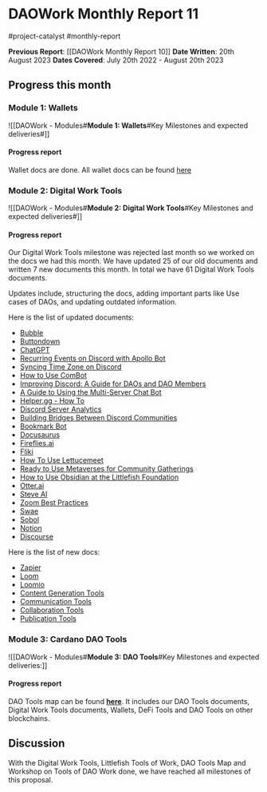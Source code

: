 # DAOWork Monthly Report 11
#project-catalyst #monthly-report

**Previous Report**: [[DAOWork Monthly Report 10]]
**Date Written**: 20th August 2023
**Dates Covered**: July 20th 2022 - August 20th 2023

## Progress this month

### Module 1: Wallets
![[DAOWork - Modules#**Module 1: Wallets**#Key Milestones and expected deliveries#]]

#### Progress report

Wallet docs are done. All wallet docs can be found [here](https://littlefish-1.gitbook.io/dao-work/dao-work-landing-page/cardano-wallets)

### Module 2: Digital Work Tools
![[DAOWork - Modules#**Module 2: Digital Work Tools**#Key Milestones and expected deliveries#]]

#### Progress report

Our Digital Work Tools milestone was rejected last month so we worked on the docs we had this month. We have updated 25 of our old documents and written 7 new documents this month. In total we have 61 Digital Work Tools documents.

Updates include, structuring the docs, adding important parts like Use cases of DAOs, and updating outdated information.

Here is the list of updated documents:
- [Bubble](https://tools.littlefish.foundation/littlefish-research-hub/all-docs/remote-work-tools/bubble)
- [Buttondown](https://tools.littlefish.foundation/littlefish-research-hub/all-docs/remote-work-tools/buttondown-email-newsletters)
- [ChatGPT](https://tools.littlefish.foundation/littlefish-research-hub/all-docs/remote-work-tools/generative-pre-trained-transformer-chatgpt)
- [Recurring Events on Discord with Apollo Bot](https://tools.littlefish.foundation/littlefish-research-hub/all-docs/remote-work-tools/recurring-events-on-discord-with-apollo-bot)
- [Syncing Time Zone on Discord](https://tools.littlefish.foundation/littlefish-research-hub/all-docs/remote-work-tools/syncing-time-zone-on-discord)
- [How to Use ComBot](https://tools.littlefish.foundation/littlefish-research-hub/all-docs/remote-work-tools/how-to-use-combot)
- [Improving Discord: A Guide for DAOs and DAO Members](https://tools.littlefish.foundation/littlefish-research-hub/all-docs/remote-work-tools/improving-discord-a-guide-for-daos-and-dao-members)
- [A Guide to Using the Multi-Server Chat Bot](https://tools.littlefish.foundation/littlefish-research-hub/all-docs/remote-work-tools/a-guide-to-using-the-multi-server-chat-bot)
- [Helper.gg - How To](https://tools.littlefish.foundation/littlefish-research-hub/all-docs/remote-work-tools/helper.gg-how-to)
- [Discord Server Analytics](https://tools.littlefish.foundation/littlefish-research-hub/all-docs/remote-work-tools/discord-server-analytics)
- [Building Bridges Between Discord Communities](https://tools.littlefish.foundation/littlefish-research-hub/all-docs/remote-work-tools/building-bridges-between-discord-communities)
- [Bookmark Bot](https://tools.littlefish.foundation/littlefish-research-hub/all-docs/remote-work-tools/bookmark-bot)
- [Docusaurus](https://tools.littlefish.foundation/littlefish-research-hub/all-docs/remote-work-tools/docusaurus)
- [Fireflies.ai](https://tools.littlefish.foundation/littlefish-research-hub/all-docs/remote-work-tools/fireflies.ai)
- [Fliki](https://tools.littlefish.foundation/littlefish-research-hub/all-docs/remote-work-tools/fliki)
- [How To Use Lettucemeet](https://tools.littlefish.foundation/littlefish-research-hub/all-docs/remote-work-tools/how-to-use-lettucemeet)
- [Ready to Use Metaverses for Community Gatherings](https://tools.littlefish.foundation/littlefish-research-hub/all-docs/remote-work-tools/ready-to-use-metaverses-for-community-gatherings)
- [How to Use Obsidian at the Littlefish Foundation](https://tools.littlefish.foundation/littlefish-research-hub/all-docs/remote-work-tools/how-to-use-obsidian-at-the-littlefish-foundation)
- [Otter.ai](https://tools.littlefish.foundation/littlefish-research-hub/all-docs/remote-work-tools/otter.ai)
- [Steve AI](https://tools.littlefish.foundation/littlefish-research-hub/all-docs/remote-work-tools/steve-ai)
- [Zoom Best Practices](https://tools.littlefish.foundation/littlefish-research-hub/all-docs/remote-work-tools/zoom-best-practices)
- [Swae](https://tools.littlefish.foundation/littlefish-research-hub/all-docs/dao-tools/other-chains/swae)
- [Sobol](https://tools.littlefish.foundation/littlefish-research-hub/all-docs/remote-work-tools/sobol)
- [Notion](https://tools.littlefish.foundation/littlefish-research-hub/all-docs/remote-work-tools/notion)
- [Discourse](https://tools.littlefish.foundation/littlefish-research-hub/all-docs/remote-work-tools/discourse)

Here is the list of new docs:

- [Zapier](https://tools.littlefish.foundation/littlefish-research-hub/all-docs/remote-work-tools/zapier)
- [Loom](https://tools.littlefish.foundation/littlefish-research-hub/all-docs/remote-work-tools/loom)
- [Loomio](https://tools.littlefish.foundation/littlefish-research-hub/all-docs/remote-work-tools/loomio)
- [Content Generation Tools](https://tools.littlefish.foundation/littlefish-research-hub/remote-work-tools/content-generation-tools)
- [Communication Tools](https://tools.littlefish.foundation/littlefish-research-hub/remote-work-tools/communication-tools)
- [Collaboration Tools](https://tools.littlefish.foundation/littlefish-research-hub/remote-work-tools/collaboration-tools)
- [Publication Tools](https://tools.littlefish.foundation/littlefish-research-hub/remote-work-tools/publication-tools)

### Module 3: Cardano DAO Tools
![[DAOWork - Modules#**Module 3: DAO Tools**#Key Milestones and expected deliveries:]]

#### Progress report

DAO Tools map can be found [**here**](https://map.littlefish.foundation). It includes our DAO Tools documents, Digital Work Tools documents, Wallets, DeFi Tools and DAO Tools on other blockchains.


## Discussion

With the Digital Work Tools, Littlefish Tools of Work, DAO Tools Map and Workshop on Tools of DAO Work done, we have reached all milestones of this proposal.